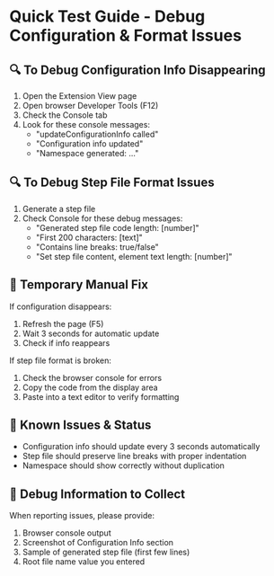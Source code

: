 # Quick Test Guide - Debug Configuration & Format Issues

## 🔍 To Debug Configuration Info Disappearing

1. Open the Extension View page
2. Open browser Developer Tools (F12)
3. Check the Console tab
4. Look for these console messages:
   - "updateConfigurationInfo called"
   - "Configuration info updated"
   - "Namespace generated: ..."

## 🔍 To Debug Step File Format Issues

1. Generate a step file
2. Check Console for these debug messages:
   - "Generated step file code length: [number]"
   - "First 200 characters: [text]"
   - "Contains line breaks: true/false"
   - "Set step file content, element text length: [number]"

## 🔧 Temporary Manual Fix

If configuration disappears:
1. Refresh the page (F5)
2. Wait 3 seconds for automatic update
3. Check if info reappears

If step file format is broken:
1. Check the browser console for errors
2. Copy the code from the display area
3. Paste into a text editor to verify formatting

## 🐛 Known Issues & Status

- Configuration info should update every 3 seconds automatically
- Step file should preserve line breaks with proper indentation
- Namespace should show correctly without duplication

## 📝 Debug Information to Collect

When reporting issues, please provide:
1. Browser console output
2. Screenshot of Configuration Info section
3. Sample of generated step file (first few lines)
4. Root file name value you entered
